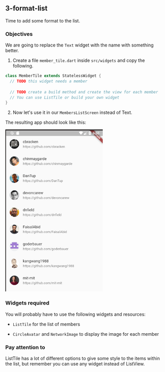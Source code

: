 ## 3-format-list

Time to add some format to the list.

### Objectives

We are going to replace the `Text` widget with the name with something better.

1. Create a file `member_tile.dart` inside `src/widgets` and copy the following.

```dart
class MemberTile extends StatelessWidget {
  // TODO this widget needs a member

  // TODO create a build method and create the view for each member
  // You can use ListTile or build your own widget
}
```

2. Now let's use it in our `MembersListScreen` instead of Text.

The resulting app should look like this:

![format-list](../images/3-format-list.png)

### Widgets required

You will probably have to use the following widgets and resources:

- `ListTile` for the list of members

- `CircleAvatar` and `NetworkImage` to display the image for each member

### Pay attention to

ListTile has a lot of different options to give some style to the items within the list, but remember you can use any widget instead of ListView.
